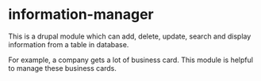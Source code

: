 information-manager
===================

This is a drupal module which can add, delete, update, search and display information from a table in database.

For example, a company gets a lot of business card. This module is helpful to manage these business cards. 
